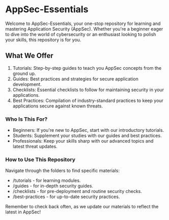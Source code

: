 # AppSec-Essentials

Welcome to AppSec-Essentials, your one-stop repository for learning and mastering Application Security (AppSec). Whether you're a beginner eager to dive into the world of cybersecurity or an enthusiast looking to polish your skills, this repository is for you.

## What We Offer
1. Tutorials: Step-by-step guides to teach you AppSec concepts from the ground up.
2. Guides: Best practices and strategies for secure application development.
3. Checklists: Essential checklists to follow for maintaining security in your applications.
4. Best Practices: Compilation of industry-standard practices to keep your applications secure against known threats.
 
### Who Is This For?
* Beginners: If you're new to AppSec, start with our introductory tutorials.
* Students: Supplement your studies with our guides and best practices.
* Professionals: Keep your skills sharp with our advanced topics and latest threat updates.

### How to Use This Repository
Navigate through the folders to find specific materials:

* /tutorials - for learning modules.
* /guides - for in-depth security guides.
* /checklists - for pre-deployment and routine security checks.
* /best-practices - for up-to-date security practices.

Remember to check back often, as we update our materials to reflect the latest in AppSec!
